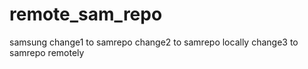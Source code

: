 # remote_sam_repo
samsung
change1 to samrepo
change2 to samrepo locally
change3 to samrepo remotely
